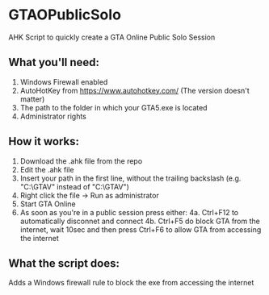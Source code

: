 # GTAOPublicSolo
AHK Script to quickly create a GTA Online Public Solo Session

## What you'll need:
1. Windows Firewall enabled
2. AutoHotKey from https://www.autohotkey.com/ (The version doesn't matter)
3. The path to the folder in which your GTA5.exe is located
4. Administrator rights

## How it works:
1. Download the .ahk file from the repo
2. Edit the .ahk file
2. Insert your path in the first line, without the trailing backslash (e.g. "C:\GTAV" instead of "C:\GTAV\")
2. Right click the file -> Run as administrator
3. Start GTA Online
4. As soon as you're in a public session press either:
    4a. Ctrl+F12 to automatically disconnet and connect
    4b. Ctrl+F5 do block GTA from the internet, wait 10sec and then press Ctrl+F6 to allow GTA from accessing the internet
    
## What the script does:
Adds a Windows firewall rule to block the exe from accessing the internet

